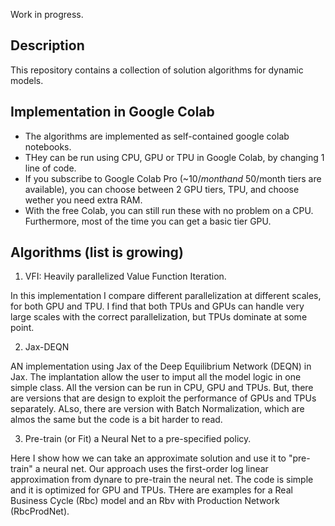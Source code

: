 Work in progress.

## Description
This repository contains a collection of solution algorithms for dynamic models. 

## Implementation in Google Colab
- The algorithms are implemented as self-contained google colab notebooks. 
- THey can be run using CPU, GPU or TPU in Google Colab, by changing 1 line of code. 
- If you subscribe to Google Colab Pro (~$10/month and ~$50/month tiers are available), you can choose between 2 GPU tiers, TPU, and choose wether you need extra RAM.
- With the free Colab, you can still run these with no problem on a CPU. Furthermore, most of the time you can get a basic tier GPU.

## Algorithms (list is growing)

1. VFI: Heavily parallelized Value Function Iteration.

In this implementation I compare different parallelization at different scales, for both GPU and TPU. 
I find that both TPUs and GPUs can handle very large scales with the correct parallelization, but TPUs dominate at some point.


2. Jax-DEQN

AN implementation using Jax of the Deep Equilibrium Network (DEQN) in Jax.
The implantation allow the user to imput all the model logic in one simple class.
All the version can be run in CPU, GPU and TPUs. But, there are versions that are 
design to exploit the performance of GPUs and TPUs separately.
ALso, there are version with Batch Normalization, which are almos the same but the code 
is a bit harder to read.

3. Pre-train (or Fit) a Neural Net to a pre-specified policy.

Here I show how we can take an approximate solution
and use it to "pre-train" a neural net.
Our approach uses the first-order log linear approximation from dynare to pre-train the neural net.
The code is simple and it is optimized for GPU and TPUs.
THere are examples for a Real Business Cycle (Rbc) model and an Rbv with Production Network (RbcProdNet).




